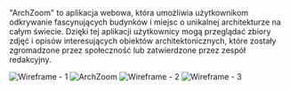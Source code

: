 "ArchZoom" to aplikacja webowa, która umożliwia użytkownikom odkrywanie fascynujących budynków i miejsc o unikalnej architekturze na całym świecie. Dzięki tej aplikacji użytkownicy mogą przeglądać zbiory zdjęć i opisów interesujących obiektów architektonicznych, które zostały zgromadzone przez społeczność lub zatwierdzone przez zespół redakcyjny.

![Wireframe - 1](https://github.com/LukaszPietruszka/ArchZoom-RazorPages/assets/128175122/1096827c-90d4-4b52-8dc2-6b146470e35f)
![ArchZoom](https://github.com/LukaszPietruszka/ArchZoom-RazorPages/assets/128175122/51f85abd-8d4f-489a-b96b-a1a0e3c39edd)
![Wireframe - 2](https://github.com/LukaszPietruszka/ArchZoom-RazorPages/assets/128175122/60a774e4-9424-40ce-a4d0-52a9056bf7e7)
![Wireframe - 3](https://github.com/LukaszPietruszka/ArchZoom-RazorPages/assets/128175122/1e2ff9d0-b8c4-4e37-86ed-eca0fc87755c)
